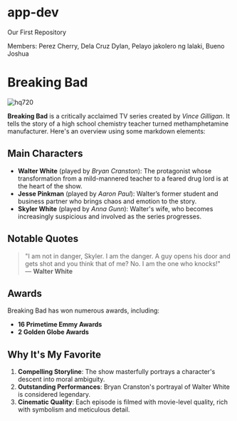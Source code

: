 # app-dev
Our First Repository


Members:
Perez Cherry,
Dela Cruz Dylan,
Pelayo jakolero ng lalaki,
Bueno Joshua
# Breaking Bad

![hq720](https://github.com/user-attachments/assets/c80cb2fb-108b-4bf4-8c6b-0c1008e3b87e)

**Breaking Bad** is a critically acclaimed TV series created by *Vince Gilligan*. It tells the story of a high school chemistry teacher turned methamphetamine manufacturer. Here's an overview using some markdown elements:

## Main Characters
- **Walter White** (played by *Bryan Cranston*): The protagonist whose transformation from a mild-mannered teacher to a feared drug lord is at the heart of the show.
- **Jesse Pinkman** (played by *Aaron Paul*): Walter’s former student and business partner who brings chaos and emotion to the story.
- **Skyler White** (played by *Anna Gunn*): Walter's wife, who becomes increasingly suspicious and involved as the series progresses.

## Notable Quotes
> "I am not in danger, Skyler. I am the danger. A guy opens his door and gets shot and you think that of me? No. I am the one who knocks!"  
— **Walter White**

## Awards
Breaking Bad has won numerous awards, including:
- **16 Primetime Emmy Awards**
- **2 Golden Globe Awards**

## Why It's My Favorite

1. **Compelling Storyline**: The show masterfully portrays a character's descent into moral ambiguity.
2. **Outstanding Performances**: Bryan Cranston's portrayal of Walter White is considered legendary.
3. **Cinematic Quality**: Each episode is filmed with movie-level quality, rich with symbolism and meticulous detail.

